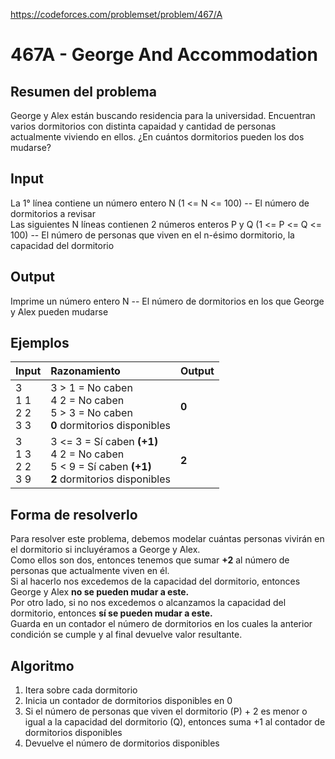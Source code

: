 https://codeforces.com/problemset/problem/467/A

# 467A - George And Accommodation

## Resumen del problema
George y Alex están buscando residencia para la universidad. Encuentran varios dormitorios con distinta capaidad y cantidad de personas actualmente viviendo en ellos. ¿En cuántos dormitorios pueden los dos mudarse?

## Input
La 1° línea contiene un número entero N (1 <= N <= 100) -- El número de dormitorios a revisar \
Las siguientes N líneas contienen 2 números enteros P y Q (1 <= P <= Q <= 100) -- El número de personas que viven en el n-ésimo dormitorio, la capacidad del dormitorio

## Output
Imprime un número entero N -- El número de dormitorios en los que George y Alex pueden mudarse

## Ejemplos
| Input             | Razonamiento  | Output    |
| ----------------- | :------------ | --------- |
| 3 <br> 1 1 <br> 2 2 <br> 3 3 | 3 > 1 = No caben <br> 4 2 = No caben <br> 5 > 3 = No caben <br> **0** dormitorios disponibles | **0** |
| 3 <br> 1 3 <br> 2 2 <br> 3 9 | 3 <= 3 = Sí caben **(+1)** <br> 4 2 = No caben <br> 5 < 9 = Sí caben **(+1)** <br> **2** dormitorios disponibles | **2** |

## Forma de resolverlo
Para resolver este problema, debemos modelar cuántas personas vivirán en el dormitorio si incluyéramos a George y Alex. \
Como ellos son dos, entonces tenemos que sumar **+2** al número de personas que actualmente viven en él. \
Si al hacerlo nos excedemos de la capacidad del dormitorio, entonces George y Alex **no se pueden mudar a este.** \
Por otro lado, si no nos excedemos o alcanzamos la capacidad del dormitorio, entonces **sí se pueden mudar a este.** \
Guarda en un contador el número de dormitorios en los cuales la anterior condición se cumple y al final devuelve valor resultante.

## Algoritmo
1) Itera sobre cada dormitorio
2) Inicia un contador de dormitorios disponibles en 0
3) Si el número de personas que viven el dormitorio (P) + 2 es menor o igual a la capacidad del dormitorio (Q), entonces suma +1 al contador de dormitorios disponibles
4) Devuelve el número de dormitorios disponibles
